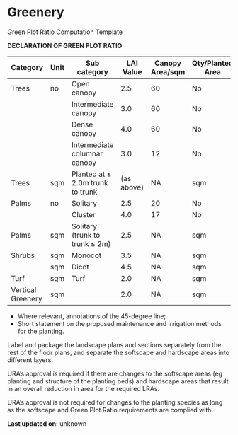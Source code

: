 # Greenery

Green Plot Ratio Computation Template

**DECLARATION OF GREEN PLOT RATIO**

| Category | Unit | Sub category | LAI Value | Canopy Area/sqm | Qty/Planted Area | Leaf Area |
|----------|------|--------------|-----------|-----------------|------------------|-----------|
| Trees    | no   | Open canopy  | 2.5       | 60              | No               |           |
|          |      | Intermediate canopy | 3.0 | 60              | No               |           |
|          |      | Dense canopy | 4.0       | 60              | No               |           |
|          |      | Intermediate columnar canopy | 3.0 | 12     | No               |           |
| Trees    | sqm  | Planted at ≤ 2.0m trunk to trunk | (as above) | NA | sqm |           |
| Palms    | no   | Solitary      | 2.5       | 20              | No               |           |
|          |      | Cluster       | 4.0       | 17              | No               |           |
| Palms    | sqm  | Solitary (trunk to trunk ≤ 2m) | 2.5   | NA              | sqm              |           |
| Shrubs   | sqm  | Monocot       | 3.5       | NA              | sqm              |           |
|          | sqm  | Dicot         | 4.5       | NA              | sqm              |           |
| Turf     | sqm  | Turf          | 2.0       | NA              | sqm              |           |
| Vertical Greenery | sqm |             | 2.0       | NA              | sqm              |           |

- Where relevant, annotations of the 45-degree line;
- Short statement on the proposed maintenance and irrigation methods for the planting.

Label and package the landscape plans and sections separately from the rest of the floor plans, and separate the softscape and hardscape areas into different layers.

URA’s approval is required if there are changes to the softscape areas (eg planting and structure of the planting beds) and hardscape areas that result in an overall reduction in area for the required LRAs.

URA’s approval is not required for changes to the planting species as long as the softscape and Green Plot Ratio requirements are complied with.

**Last updated on:** unknown
